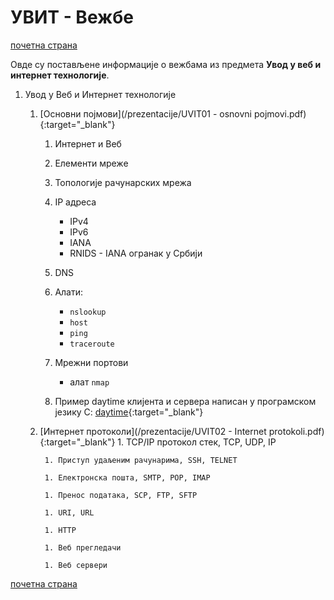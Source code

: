 # УВИТ - Вежбе

[почетна страна](../README.md)

Овде су постављене информације о вежбама из предмета **Увод у веб и интернет технологије**.

1. Увод у Веб и Интернет технологије

     1. [Основни појмови](/prezentacije/UVIT01 - osnovni pojmovi.pdf){:target="_blank"}

        1. Интернет и Веб 
        
        1. Елементи мреже
        
        1. Топологије рачунарских мрежа
        
        1. IP адреса

            - IPv4
            - IPv6
            - IANA
            - RNIDS - IANA огранак у Србији
        
        1. DNS
        
        1. Алати: 
            - `nslookup`
            - `host`
            - `ping` 
            - `traceroute`
        
        1. Мрежни портови  
            - алат `nmap`
            
        1. Пример daytime клијента и сервера написан у програмском језику C: [daytime](/daytime.zip){:target="_blank"}

    1. [Интернет протоколи](/prezentacije/UVIT02 - Internet protokoli.pdf){:target="_blank"}
            1. TCP/IP протокол стек, TCP, UDP, IP
            
            1. Приступ удаљеним рачунарима, SSH, TELNET
            
            1. Електронска пошта, SMTP, POP, IMAP
            
            1. Пренос података, SCP, FTP, SFTP
            
            1. URI, URL
            
            1. HTTP
            
            1. Веб прегледачи
            
            1. Веб сервери

[почетна страна](../README.md)
